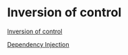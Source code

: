 # Inversion of control

[Inversion of control](https://github.com/nguyenhoangvannha/Android-Native/blob/main/docs/014_inversion_of_control.md)


[Dependency Injection](https://github.com/nguyenhoangvannha/Android-Native/blob/main/docs/015_dependency_injection.md)

